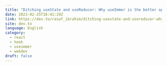 ```yaml
---
title: "Ditching useState and useReducer: Why useImmer is the better option"
date: 2023-02-25T16:41:29Z
link: https://dev.to/rasaf_ibrahim/ditching-usestate-and-usereducer-why-useimmer-is-the-better-option-11hk?utm_medium=RSS&utm_source=news.12bit.vn
site: dev.to
language: English
category:
  - react
  - hook
  - useimmer
  - webdev
draft: false
---
```

